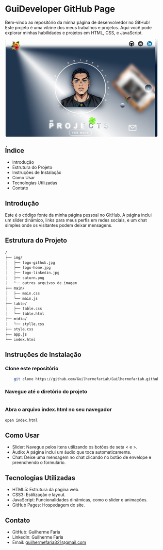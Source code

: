 # GuiDeveloper GitHub Page

Bem-vindo ao repositório da minha página de desenvolvedor no GitHub! Este projeto é uma vitrine dos meus trabalhos e projetos. Aqui você pode explorar minhas habilidades e projetos em HTML, CSS, e JavaScript.

![alt text](img/Portfolio.jpeg)

## Índice

* Introdução
* Estrutura do Projeto
* Instruções de Instalação
* Como Usar
* Tecnologias Utilizadas
* Contato

## Introdução

Este é o código fonte da minha página pessoal no GitHub. A página inclui um slider dinâmico, links para meus perfis em redes sociais, e um chat simples onde os visitantes podem deixar mensagens.

## Estrutura do Projeto

```sh
/
├── img/
│   ├── logo-github.jpg
│   ├── logo-home.jpg
│   ├── logo-linkedin.jpg
│   ├── saturn.png
│   └── outros arquivos de imagem
├── main/
│   ├── main.css
│   └── main.js
├── table/
│   ├── table.css
│   └── table.html
├── midia/
│   └── stylle.css
├── style.css
├── app.js
└── index.html

```
## Instruções de Instalação

### Clone este repositório

```sh
    git clone https://github.com/Guilhermefariah/Guilhermefariah.github.io
```

### Navegue até o diretório do projeto

```sh

```
### Abra o arquivo index.html no seu navegador

```sh
open index.html
```

## Como Usar

* Slider: Navegue pelos itens utilizando os botões de seta < e >.
* Áudio: A página inclui um áudio que toca automaticamente.
* Chat: Deixe uma mensagem no chat clicando no botão de envelope e preenchendo o formulário.

## Tecnologias Utilizadas

* HTML5: Estrutura da página web.
* CSS3: Estilização e layout.
* JavaScript: Funcionalidades dinâmicas, como o slider e animações.
* GitHub Pages: Hospedagem do site.

## Contato

* GitHub: Guilherme Faria
* LinkedIn: Guilherme Faria
* Email: guilhermefaria321@gmail.com

